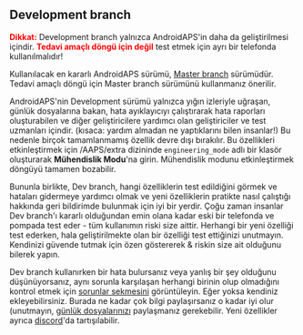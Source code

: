 ## Development branch

<font color="#FF0000"><strong>Dikkat:</strong></font>
Development branch yalnızca AndroidAPS'in daha da geliştirilmesi içindir. <font color="#FF0000"><strong>Tedavi amaçlı döngü için değil</strong></font> test etmek için ayrı bir telefonda kullanılmalıdır!

Kullanılacak en kararlı AndroidAPS sürümü, [Master branch](https://github.com/nightscout/AndroidAPS/tree/master) sürümüdür. Tedavi amaçlı döngü için Master branch sürümünü kullanmanız önerilir.

AndroidAPS'nin Development sürümü yalnızca yığın izleriyle uğraşan, günlük dosyalarına bakan, hata ayıklayıcıyı çalıştırarak hata raporları oluşturabilen ve diğer geliştiricilere yardımcı olan geliştiriciler ve test uzmanları içindir. (kısaca: yardım almadan ne yaptıklarını bilen insanlar!) Bu nedenle birçok tamamlanmamış özellik devre dışı bırakılır. Bu özellikleri etkinleştirmek için /AAPS/extra dizininde `engineering_mode` adlı bir klasör oluşturarak **Mühendislik Modu**'na girin. Mühendislik modunu etkinleştirmek döngüyü tamamen bozabilir.

Bununla birlikte, Dev branch, hangi özelliklerin test edildiğini görmek ve hataları gidermeye yardımcı olmak ve yeni özelliklerin pratikte nasıl çalıştığı hakkında geri bildirimde bulunmak için iyi bir yerdir. Çoğu zaman insanlar Dev branch'ı kararlı olduğundan emin olana kadar eski bir telefonda ve pompada test eder - tüm kullanımın riski size aittir. Herhangi bir yeni özelliği test ederken, hala geliştirilmekte olan bir özelliği test ettiğinizi unutmayın. Kendinizi güvende tutmak için özen göstererek & riskin size ait olduğunu bilerek yapın.

Dev branch kullanırken bir hata bulursanız veya yanlış bir şey olduğunu düşünüyorsanız, aynı sorunla karşılaşan herhangi birinin olup olmadığını kontrol etmek için [sorunlar sekmesini](https://github.com/nightscout/AndroidAPS/issues) görüntüleyin. Eğer yoksa kendiniz ekleyebilirsiniz. Burada ne kadar çok bilgi paylaşırsanız o kadar iyi olur (unutmayın, [günlük dosyalarınızı](../Usage/Accessing-logfiles.md) paylaşmanız gerekebilir. Yeni özellikler ayrıca [discord](https://discord.gg/4fQUWHZ4Mw)'da tartışılabilir.